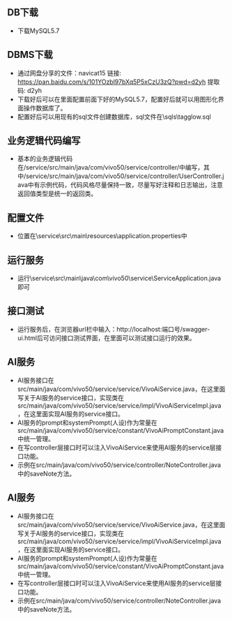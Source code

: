 ## DB下载

- 下载MySQL5.7

## DBMS下载

- 通过网盘分享的文件：navicat15
  链接: https://pan.baidu.com/s/101YOzbl97bXq5P5xCzU3zQ?pwd=d2yh 提取码: d2yh
- 下载好后可以在里面配置前面下好的MySQL5.7，配置好后就可以用图形化界面操作数据库了。
- 配置好后可以用现有的sql文件创建数据库，sql文件在\sqls\tagglow.sql

## 业务逻辑代码编写

- 基本的业务逻辑代码在/service/src/main/java/com/vivo50/service/controller/中编写，其中/service/src/main/java/com/vivo50/service/controller/UserController.java中有示例代码，代码风格尽量保持一致，尽量写好注释和日志输出，注意返回值类型是统一的返回类。

## 配置文件

- 位置在\service\src\main\resources\application.properties中

## 运行服务

- 运行\service\src\main\java\com\vivo50\service\ServiceApplication.java即可

## 接口测试

- 运行服务后，在浏览器url栏中输入：http://localhost:端口号/swagger-ui.html后可访问接口测试界面，在里面可以测试接口运行的效果。

## AI服务

- AI服务接口在src/main/java/com/vivo50/service/service/VivoAiService.java，在这里面写关于AI服务的service接口，实现类在src/main/java/com/vivo50/service/service/impl/VivoAiServiceImpl.java，在这里面实现AI服务的service接口。
- AI服务的prompt和systemPrompt(人设)作为常量在src/main/java/com/vivo50/service/constant/VivoAiPromptConstant.java中统一管理。
- 在写controller层接口时可以注入VivoAiService来使用AI服务的service层接口功能。
- 示例在src/main/java/com/vivo50/service/controller/NoteController.java中的saveNote方法。

## AI服务

- AI服务接口在src/main/java/com/vivo50/service/service/VivoAiService.java，在这里面写关于AI服务的service接口，实现类在src/main/java/com/vivo50/service/service/impl/VivoAiServiceImpl.java，在这里面实现AI服务的service接口。
- AI服务的prompt和systemPrompt(人设)作为常量在src/main/java/com/vivo50/service/constant/VivoAiPromptConstant.java中统一管理。
- 在写controller层接口时可以注入VivoAiService来使用AI服务的service层接口功能。
- 示例在src/main/java/com/vivo50/service/controller/NoteController.java中的saveNote方法。
